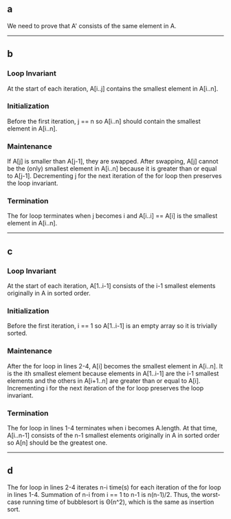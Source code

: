 ## a
We need to prove that A' consists of the same element in A.

---

## b
### Loop Invariant
At the start of each iteration, A[i..j] contains the smallest element in A[i..n].

### Initialization
Before the first iteration, j == n so A[i..n] should contain the smallest element in A[i..n].

### Maintenance
If A[j] is smaller than A[j-1], they are swapped. After swapping, A[j] cannot be the (only) smallest element in A[i..n] because it is greater than or equal to A[j-1]. Decrementing j for the next iteration of the for loop then preserves the loop invariant.

### Termination
The for loop terminates when j becomes i and A[i..i] == A[i] is the smallest element in A[i..n].

---

## c
### Loop Invariant
At the start of each iteration, A[1..i-1] consists of the i-1 smallest elements originally in A in sorted order.

### Initialization
Before the first iteration, i == 1 so A[1..i-1] is an empty array so it is trivially sorted.

### Maintenance
After the for loop in lines 2-4, A[i] becomes the smallest element in A[i..n]. It is the ith smallest element because elements in A[1..i-1] are the i-1 smallest elements and the others in A[i+1..n] are greater than or equal to A[i]. Incrementing i for the next iteration of the for loop preserves the loop invariant.

### Termination
The for loop in lines 1-4 terminates when i becomes A.length. At that time, A[i..n-1] consists of the n-1 smallest elements originally in A in sorted order so A[n] should be the greatest one.

---

## d
The for loop in lines 2-4 iterates n-i time(s) for each iteration of the for loop in lines 1-4. Summation of n-i from i == 1 to n-1 is n(n-1)/2. Thus, the worst-case running time of bubblesort is &Theta;(n^2), which is the same as insertion sort.
